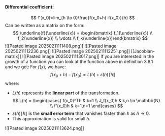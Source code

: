#### Differential coefficient:
$$
f'(x_0)=lim_{h \to 0}\frac{f(x_0+h)-f(x_0)}{h}
$$
Can be written as a matrix on the form:
$$
\underline{f}(\underline{x}) = \begin{bmatrix} f_1(\underline{x}) \\  f_2(\underline{x}) \\ \vdots \\ f_k(\underline{x})\end{bmatrix}
$$
![[Pasted image 20250211111408.png]]
![[Pasted image 20250211112236.png]]
![[Pasted image 20250211112251.png]]
[[Jacobian-matrix]]
![[Pasted image 20250211113017.png]]
If you are interested in the growth of a function you can look at the function above in definition 3.8.1 and we get:
For $f(x)$, we have:
$$
f(x_0 + h) - f(x_0) = L(h) + \varepsilon(h) \| h \|
$$
where:
- $L(h)$ represents the **linear part** of the transformation.
$$
L(h) = \begin{cases}
f(x_0)^Th & k=1 \\
J_f(x_0)h & k,n \in \mathbb{N} \\
f'(x_0)h & k=1,n=1
\end{cases}
$$
- $\varepsilon(h) \| h \|$ is the **small error term** that vanishes faster than $h$ as $h \to 0$.
- This approximation is valid for small $h$.

![[Pasted image 20250211113624.png]]
